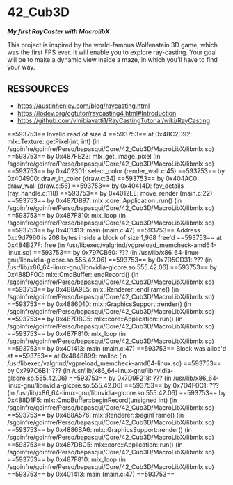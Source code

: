 # 42_Cub3D

***My first RayCaster with MacrolibX***

This project is inspired by the world-famous Wolfenstein 3D game, which
was the first FPS ever. It will enable you to explore ray-casting. Your goal will be to
make a dynamic view inside a maze, in which you’ll have to find your way.

## RESSOURCES

- https://austinhenley.com/blog/raycasting.html
- https://lodev.org/cgtutor/raycasting4.html#Introduction
- https://github.com/vinibiavatti1/RayCastingTutorial/wiki/RayCasting

==593753== Invalid read of size 4
==593753==    at 0x48C2D92: mlx::Texture::getPixel(int, int) (in /sgoinfre/goinfre/Perso/bapasqui/Core/42_Cub3D/MacroLibX/libmlx.so)
==593753==    by 0x487FE23: mlx_get_image_pixel (in /sgoinfre/goinfre/Perso/bapasqui/Core/42_Cub3D/MacroLibX/libmlx.so)
==593753==    by 0x402301: select_color (render_wall.c:45)
==593753==    by 0x404900: draw_in_color (draw.c:34)
==593753==    by 0x404AC0: draw_wall (draw.c:56)
==593753==    by 0x40414D: fov_details (ray_handle.c:118)
==593753==    by 0x4012EE: move_render (main.c:22)
==593753==    by 0x487DB97: mlx::core::Application::run() (in /sgoinfre/goinfre/Perso/bapasqui/Core/42_Cub3D/MacroLibX/libmlx.so)
==593753==    by 0x487F810: mlx_loop (in /sgoinfre/goinfre/Perso/bapasqui/Core/42_Cub3D/MacroLibX/libmlx.so)
==593753==    by 0x401413: main (main.c:47)
==593753==  Address 0xc9d7960 is 208 bytes inside a block of size 1,968 free'd
==593753==    at 0x484B27F: free (in /usr/libexec/valgrind/vgpreload_memcheck-amd64-linux.so)
==593753==    by 0x797CB60: ??? (in /usr/lib/x86_64-linux-gnu/libnvidia-glcore.so.555.42.06)
==593753==    by 0x7D5CD31: ??? (in /usr/lib/x86_64-linux-gnu/libnvidia-glcore.so.555.42.06)
==593753==    by 0x488DF0C: mlx::CmdBuffer::endRecord() (in /sgoinfre/goinfre/Perso/bapasqui/Core/42_Cub3D/MacroLibX/libmlx.so)
==593753==    by 0x488A9E5: mlx::Renderer::endFrame() (in /sgoinfre/goinfre/Perso/bapasqui/Core/42_Cub3D/MacroLibX/libmlx.so)
==593753==    by 0x4886D1D: mlx::GraphicsSupport::render() (in /sgoinfre/goinfre/Perso/bapasqui/Core/42_Cub3D/MacroLibX/libmlx.so)
==593753==    by 0x487DBC5: mlx::core::Application::run() (in /sgoinfre/goinfre/Perso/bapasqui/Core/42_Cub3D/MacroLibX/libmlx.so)
==593753==    by 0x487F810: mlx_loop (in /sgoinfre/goinfre/Perso/bapasqui/Core/42_Cub3D/MacroLibX/libmlx.so)
==593753==    by 0x401413: main (main.c:47)
==593753==  Block was alloc'd at
==593753==    at 0x4848899: malloc (in /usr/libexec/valgrind/vgpreload_memcheck-amd64-linux.so)
==593753==    by 0x797C6B1: ??? (in /usr/lib/x86_64-linux-gnu/libnvidia-glcore.so.555.42.06)
==593753==    by 0x7D9F218: ??? (in /usr/lib/x86_64-linux-gnu/libnvidia-glcore.so.555.42.06)
==593753==    by 0x7D4F0C1: ??? (in /usr/lib/x86_64-linux-gnu/libnvidia-glcore.so.555.42.06)
==593753==    by 0x488D1F5: mlx::CmdBuffer::beginRecord(unsigned int) (in /sgoinfre/goinfre/Perso/bapasqui/Core/42_Cub3D/MacroLibX/libmlx.so)
==593753==    by 0x488A576: mlx::Renderer::beginFrame() (in /sgoinfre/goinfre/Perso/bapasqui/Core/42_Cub3D/MacroLibX/libmlx.so)
==593753==    by 0x4886BA6: mlx::GraphicsSupport::render() (in /sgoinfre/goinfre/Perso/bapasqui/Core/42_Cub3D/MacroLibX/libmlx.so)
==593753==    by 0x487DBC5: mlx::core::Application::run() (in /sgoinfre/goinfre/Perso/bapasqui/Core/42_Cub3D/MacroLibX/libmlx.so)
==593753==    by 0x487F810: mlx_loop (in /sgoinfre/goinfre/Perso/bapasqui/Core/42_Cub3D/MacroLibX/libmlx.so)
==593753==    by 0x401413: main (main.c:47)
==593753== 